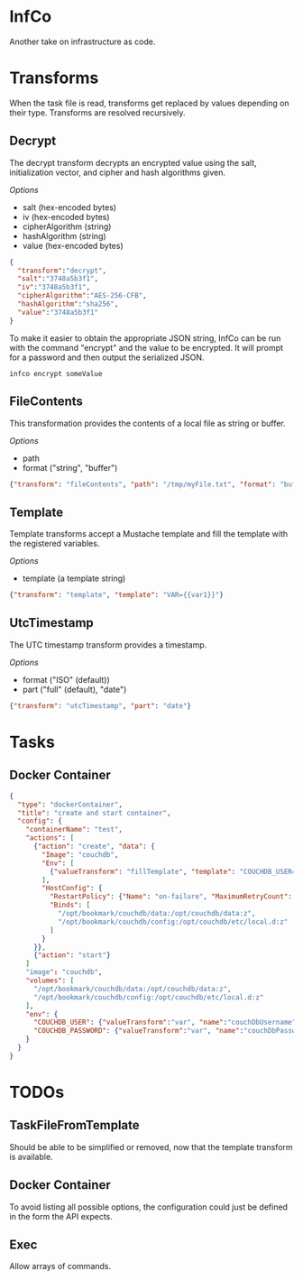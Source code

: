 # InfCo

Another take on infrastructure as code.

# Transforms
When the task file is read, transforms get replaced by values depending on their type.
Transforms are resolved recursively.

## Decrypt
The decrypt transform decrypts an encrypted value using the salt, initialization vector, and cipher and hash algorithms given.

*Options*
  * salt (hex-encoded bytes)
  * iv (hex-encoded bytes)
  * cipherAlgorithm (string)
  * hashAlgorithm (string)
  * value (hex-encoded bytes)

```JSON
{
  "transform":"decrypt",
  "salt":"3748a5b3f1",
  "iv":"3748a5b3f1",
  "cipherAlgorithm":"AES-256-CFB",
  "hashAlgorithm":"sha256",
  "value":"3748a5b3f1"
}
```
To make it easier to obtain the appropriate JSON string, InfCo can be run with the command "encrypt" and the value to be encrypted. It will prompt for a password and then output the serialized JSON.
```shell
infco encrypt someValue
```

## FileContents
This transformation provides the contents of a local file as string or buffer.

*Options*
  * path
  * format ("string", "buffer")

```JSON
{"transform": "fileContents", "path": "/tmp/myFile.txt", "format": "buffer"}
```

## Template
Template transforms accept a Mustache template and fill the template with the registered variables.

*Options*
  * template (a template string)

```JSON
{"transform": "template", "template": "VAR={{var1}}"}
```

## UtcTimestamp
The UTC timestamp transform provides a timestamp.

*Options*
  * format ("ISO" (default))
  * part ("full" (default), "date")

```JSON
{"transform": "utcTimestamp", "part": "date"}
```

# Tasks

## Docker Container
```JSON
{
  "type": "dockerContainer",
  "title": "create and start container",
  "config": {
    "containerName": "test",
    "actions": [
      {"action": "create", "data": {
        "Image": "couchdb",
        "Env": [
          {"valueTransform": "fillTemplate", "template": "COUCHDB_USER={{user}}", "data": }
        ],
        "HostConfig": {
          "RestartPolicy": {"Name": "on-failure", "MaximumRetryCount": 10},
          "Binds": [
            "/opt/bookmark/couchdb/data:/opt/couchdb/data:z",
            "/opt/bookmark/couchdb/config:/opt/couchdb/etc/local.d:z"
          ]
        }
      }},
      {"action": "start"}
    ]
    "image": "couchdb",
    "volumes": [
      "/opt/bookmark/couchdb/data:/opt/couchdb/data:z",
      "/opt/bookmark/couchdb/config:/opt/couchdb/etc/local.d:z"
    ],
    "env": {
      "COUCHDB_USER": {"valueTransform":"var", "name":"couchDbUsername"},
      "COUCHDB_PASSWORD": {"valueTransform":"var", "name":"couchDbPassword"}
    }
  }
}
```

# TODOs
## TaskFileFromTemplate
Should be able to be simplified or removed, now that the template transform is available.
## Docker Container
To avoid listing all possible options, the configuration could just be defined in the form the API expects.
## Exec
Allow arrays of commands.
